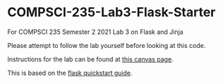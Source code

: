 # COMPSCI-235-Lab3-Flask-Starter
For COMPSCI 235 Semester 2 2021 Lab 3 on Flask and Jinja

Please attempt to follow the lab yourself before looking at this code.

Instructions for the lab can be found at <a href="https://canvas.auckland.ac.nz/courses/60516/pages/lab-3-week-5-flask-with-jinja">this canvas page</a>.

This is based on the <a href="https://flask.palletsprojects.com/en/2.0.x/quickstart/">flask quickstart guide</a>.
